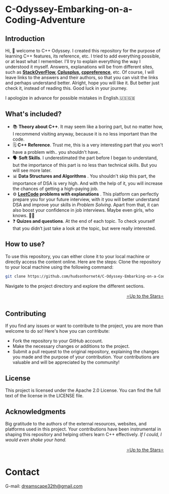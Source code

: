 <a name="readme-top"></a>
#  C-Odyssey-Embarking-on-a-Coding-Adventure
## Introduction
Hi, 👋 welcome to C++ Odyssey. I created this repository for the purpose of learning C++ features, its reference, etc. I tried to add everything possible, or at least what I remember. I'll try to explain everything the way I understood it myself. Answers, explanations will be from different sites, such as **[StackOverFlow](https://stackoverflow.com/), [Сplusplus](https://cplusplus.com/), [cppreference](https://en.cppreference.com/w/)**, etc. Of course, I will leave links to the answers and their authors, so that you can visit the links and perhaps understand better. Alright, hope you will like it. But better just check it, instead of reading this. Good luck in your journey.

I apologize in advance for possible mistakes in English.🇺🇸🇬🇧

## What's included?
- 📚 **Theory about C++**. It may seem like a boring part, but no matter how, I recommend visiting anyway, because it is no less important than the code.
- 🗒 **C++ Reference**. Trust me, this is a very interesting part that you won't have a problem with.. you shouldn't have..
- 🗣 **Soft Skills**. I underestimated the part before I began to understand, but the importance of this part is no less than technical skills. But you will see more later.
- 📊 **Data Structures and Algorithms** . You shouldn't skip this part, the importance of DSA is very high. And with the help of it, you will increase the chances of getting a high-paying job.
- ⚙ **[LeetCode](https://leetcode.com/) problems with explanations** . This platform can perfectly prepare you for your future interview, with it you will better understand DSA and improve your skills in _Problem Solving_. Apart from that, it can also boost your confidence in job interviews. Maybe even girls, who knows. 🤷‍♂️
- ❓ **Quizes and questions**. At the end of each topic. To check yourself that you didn’t just take a look at the topic, but were really interested.
## How to use?
To use this repository, you can either clone it to your local machine or directly access the content online. Here are the steps:
Clone the repository to your local machine using the following command:
```sh
git clone https://github.com/hudsonhornet4/C-Odyssey-Embarking-on-a-Coding-Adventure.git
```
Navigate to the project directory and explore the different sections.

<p align="right"><a href="#readme-top">⭐Up to the Stars⭐</a></p>

## Contributing
If you find any issues or want to contribute to the project, you are more than welcome to do so! Here's how you can contribute:
- Fork the repository to your GitHub account.
- Make the necessary changes or additions to the project.
- Submit a pull request to the original repository, explaining the changes you made and the purpose of your contribution.
Your contributions are valuable and will be appreciated by the community!
## License 
This project is licensed under the Apache 2.0 License. You can find the full text of the license in the LICENSE file.
## Acknowledgments
Big gratitude to the authors of the external resources, websites, and platforms used in this project. Your contributions have been instrumental in shaping this repository and helping others learn C++ effectively. 
_If I could, I would even shake your hand._
<p align="right"><a href="#readme-top">⭐Up to the Stars⭐</a></p>

# Contact
G-mail: dreamscape32th@gmail.com
